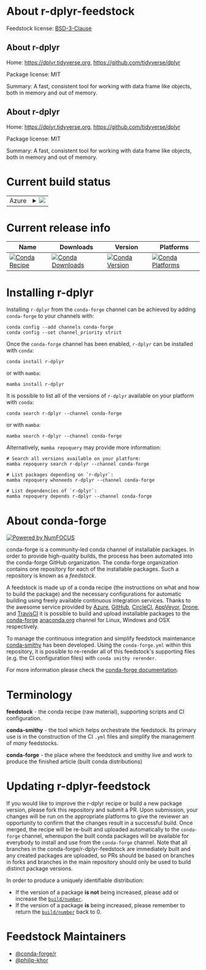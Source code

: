 About r-dplyr-feedstock
=======================

Feedstock license: [BSD-3-Clause](https://github.com/conda-forge/r-dplyr-feedstock/blob/main/LICENSE.txt)


About r-dplyr
-------------

Home: https://dplyr.tidyverse.org, https://github.com/tidyverse/dplyr

Package license: MIT

Summary: A fast, consistent tool for working with data frame like objects, both in memory and out of memory.

About r-dplyr
-------------

Home: https://dplyr.tidyverse.org, https://github.com/tidyverse/dplyr

Package license: MIT

Summary: A fast, consistent tool for working with data frame like objects, both in memory and out of memory.

Current build status
====================


<table>
    
  <tr>
    <td>Azure</td>
    <td>
      <details>
        <summary>
          <a href="https://dev.azure.com/conda-forge/feedstock-builds/_build/latest?definitionId=1092&branchName=main">
            <img src="https://dev.azure.com/conda-forge/feedstock-builds/_apis/build/status/r-dplyr-feedstock?branchName=main">
          </a>
        </summary>
        <table>
          <thead><tr><th>Variant</th><th>Status</th></tr></thead>
          <tbody><tr>
              <td>linux_64_r_base4.4</td>
              <td>
                <a href="https://dev.azure.com/conda-forge/feedstock-builds/_build/latest?definitionId=1092&branchName=main">
                  <img src="https://dev.azure.com/conda-forge/feedstock-builds/_apis/build/status/r-dplyr-feedstock?branchName=main&jobName=linux&configuration=linux%20linux_64_r_base4.4" alt="variant">
                </a>
              </td>
            </tr><tr>
              <td>linux_64_r_base4.5</td>
              <td>
                <a href="https://dev.azure.com/conda-forge/feedstock-builds/_build/latest?definitionId=1092&branchName=main">
                  <img src="https://dev.azure.com/conda-forge/feedstock-builds/_apis/build/status/r-dplyr-feedstock?branchName=main&jobName=linux&configuration=linux%20linux_64_r_base4.5" alt="variant">
                </a>
              </td>
            </tr><tr>
              <td>linux_aarch64_r_base4.4</td>
              <td>
                <a href="https://dev.azure.com/conda-forge/feedstock-builds/_build/latest?definitionId=1092&branchName=main">
                  <img src="https://dev.azure.com/conda-forge/feedstock-builds/_apis/build/status/r-dplyr-feedstock?branchName=main&jobName=linux&configuration=linux%20linux_aarch64_r_base4.4" alt="variant">
                </a>
              </td>
            </tr><tr>
              <td>linux_aarch64_r_base4.5</td>
              <td>
                <a href="https://dev.azure.com/conda-forge/feedstock-builds/_build/latest?definitionId=1092&branchName=main">
                  <img src="https://dev.azure.com/conda-forge/feedstock-builds/_apis/build/status/r-dplyr-feedstock?branchName=main&jobName=linux&configuration=linux%20linux_aarch64_r_base4.5" alt="variant">
                </a>
              </td>
            </tr><tr>
              <td>linux_ppc64le_r_base4.4</td>
              <td>
                <a href="https://dev.azure.com/conda-forge/feedstock-builds/_build/latest?definitionId=1092&branchName=main">
                  <img src="https://dev.azure.com/conda-forge/feedstock-builds/_apis/build/status/r-dplyr-feedstock?branchName=main&jobName=linux&configuration=linux%20linux_ppc64le_r_base4.4" alt="variant">
                </a>
              </td>
            </tr><tr>
              <td>linux_ppc64le_r_base4.5</td>
              <td>
                <a href="https://dev.azure.com/conda-forge/feedstock-builds/_build/latest?definitionId=1092&branchName=main">
                  <img src="https://dev.azure.com/conda-forge/feedstock-builds/_apis/build/status/r-dplyr-feedstock?branchName=main&jobName=linux&configuration=linux%20linux_ppc64le_r_base4.5" alt="variant">
                </a>
              </td>
            </tr><tr>
              <td>osx_64_r_base4.4</td>
              <td>
                <a href="https://dev.azure.com/conda-forge/feedstock-builds/_build/latest?definitionId=1092&branchName=main">
                  <img src="https://dev.azure.com/conda-forge/feedstock-builds/_apis/build/status/r-dplyr-feedstock?branchName=main&jobName=osx&configuration=osx%20osx_64_r_base4.4" alt="variant">
                </a>
              </td>
            </tr><tr>
              <td>osx_64_r_base4.5</td>
              <td>
                <a href="https://dev.azure.com/conda-forge/feedstock-builds/_build/latest?definitionId=1092&branchName=main">
                  <img src="https://dev.azure.com/conda-forge/feedstock-builds/_apis/build/status/r-dplyr-feedstock?branchName=main&jobName=osx&configuration=osx%20osx_64_r_base4.5" alt="variant">
                </a>
              </td>
            </tr><tr>
              <td>osx_arm64_r_base4.4</td>
              <td>
                <a href="https://dev.azure.com/conda-forge/feedstock-builds/_build/latest?definitionId=1092&branchName=main">
                  <img src="https://dev.azure.com/conda-forge/feedstock-builds/_apis/build/status/r-dplyr-feedstock?branchName=main&jobName=osx&configuration=osx%20osx_arm64_r_base4.4" alt="variant">
                </a>
              </td>
            </tr><tr>
              <td>osx_arm64_r_base4.5</td>
              <td>
                <a href="https://dev.azure.com/conda-forge/feedstock-builds/_build/latest?definitionId=1092&branchName=main">
                  <img src="https://dev.azure.com/conda-forge/feedstock-builds/_apis/build/status/r-dplyr-feedstock?branchName=main&jobName=osx&configuration=osx%20osx_arm64_r_base4.5" alt="variant">
                </a>
              </td>
            </tr><tr>
              <td>win_64_r_base4.4</td>
              <td>
                <a href="https://dev.azure.com/conda-forge/feedstock-builds/_build/latest?definitionId=1092&branchName=main">
                  <img src="https://dev.azure.com/conda-forge/feedstock-builds/_apis/build/status/r-dplyr-feedstock?branchName=main&jobName=win&configuration=win%20win_64_r_base4.4" alt="variant">
                </a>
              </td>
            </tr><tr>
              <td>win_64_r_base4.5</td>
              <td>
                <a href="https://dev.azure.com/conda-forge/feedstock-builds/_build/latest?definitionId=1092&branchName=main">
                  <img src="https://dev.azure.com/conda-forge/feedstock-builds/_apis/build/status/r-dplyr-feedstock?branchName=main&jobName=win&configuration=win%20win_64_r_base4.5" alt="variant">
                </a>
              </td>
            </tr>
          </tbody>
        </table>
      </details>
    </td>
  </tr>
</table>

Current release info
====================

| Name | Downloads | Version | Platforms |
| --- | --- | --- | --- |
| [![Conda Recipe](https://img.shields.io/badge/recipe-r--dplyr-green.svg)](https://anaconda.org/conda-forge/r-dplyr) | [![Conda Downloads](https://img.shields.io/conda/dn/conda-forge/r-dplyr.svg)](https://anaconda.org/conda-forge/r-dplyr) | [![Conda Version](https://img.shields.io/conda/vn/conda-forge/r-dplyr.svg)](https://anaconda.org/conda-forge/r-dplyr) | [![Conda Platforms](https://img.shields.io/conda/pn/conda-forge/r-dplyr.svg)](https://anaconda.org/conda-forge/r-dplyr) |

Installing r-dplyr
==================

Installing `r-dplyr` from the `conda-forge` channel can be achieved by adding `conda-forge` to your channels with:

```
conda config --add channels conda-forge
conda config --set channel_priority strict
```

Once the `conda-forge` channel has been enabled, `r-dplyr` can be installed with `conda`:

```
conda install r-dplyr
```

or with `mamba`:

```
mamba install r-dplyr
```

It is possible to list all of the versions of `r-dplyr` available on your platform with `conda`:

```
conda search r-dplyr --channel conda-forge
```

or with `mamba`:

```
mamba search r-dplyr --channel conda-forge
```

Alternatively, `mamba repoquery` may provide more information:

```
# Search all versions available on your platform:
mamba repoquery search r-dplyr --channel conda-forge

# List packages depending on `r-dplyr`:
mamba repoquery whoneeds r-dplyr --channel conda-forge

# List dependencies of `r-dplyr`:
mamba repoquery depends r-dplyr --channel conda-forge
```


About conda-forge
=================

[![Powered by
NumFOCUS](https://img.shields.io/badge/powered%20by-NumFOCUS-orange.svg?style=flat&colorA=E1523D&colorB=007D8A)](https://numfocus.org)

conda-forge is a community-led conda channel of installable packages.
In order to provide high-quality builds, the process has been automated into the
conda-forge GitHub organization. The conda-forge organization contains one repository
for each of the installable packages. Such a repository is known as a *feedstock*.

A feedstock is made up of a conda recipe (the instructions on what and how to build
the package) and the necessary configurations for automatic building using freely
available continuous integration services. Thanks to the awesome service provided by
[Azure](https://azure.microsoft.com/en-us/services/devops/), [GitHub](https://github.com/),
[CircleCI](https://circleci.com/), [AppVeyor](https://www.appveyor.com/),
[Drone](https://cloud.drone.io/welcome), and [TravisCI](https://travis-ci.com/)
it is possible to build and upload installable packages to the
[conda-forge](https://anaconda.org/conda-forge) [anaconda.org](https://anaconda.org/)
channel for Linux, Windows and OSX respectively.

To manage the continuous integration and simplify feedstock maintenance
[conda-smithy](https://github.com/conda-forge/conda-smithy) has been developed.
Using the ``conda-forge.yml`` within this repository, it is possible to re-render all of
this feedstock's supporting files (e.g. the CI configuration files) with ``conda smithy rerender``.

For more information please check the [conda-forge documentation](https://conda-forge.org/docs/).

Terminology
===========

**feedstock** - the conda recipe (raw material), supporting scripts and CI configuration.

**conda-smithy** - the tool which helps orchestrate the feedstock.
                   Its primary use is in the construction of the CI ``.yml`` files
                   and simplify the management of *many* feedstocks.

**conda-forge** - the place where the feedstock and smithy live and work to
                  produce the finished article (built conda distributions)


Updating r-dplyr-feedstock
==========================

If you would like to improve the r-dplyr recipe or build a new
package version, please fork this repository and submit a PR. Upon submission,
your changes will be run on the appropriate platforms to give the reviewer an
opportunity to confirm that the changes result in a successful build. Once
merged, the recipe will be re-built and uploaded automatically to the
`conda-forge` channel, whereupon the built conda packages will be available for
everybody to install and use from the `conda-forge` channel.
Note that all branches in the conda-forge/r-dplyr-feedstock are
immediately built and any created packages are uploaded, so PRs should be based
on branches in forks and branches in the main repository should only be used to
build distinct package versions.

In order to produce a uniquely identifiable distribution:
 * If the version of a package **is not** being increased, please add or increase
   the [``build/number``](https://docs.conda.io/projects/conda-build/en/latest/resources/define-metadata.html#build-number-and-string).
 * If the version of a package **is** being increased, please remember to return
   the [``build/number``](https://docs.conda.io/projects/conda-build/en/latest/resources/define-metadata.html#build-number-and-string)
   back to 0.

Feedstock Maintainers
=====================

* [@conda-forge/r](https://github.com/orgs/conda-forge/teams/r/)
* [@philip-khor](https://github.com/philip-khor/)


